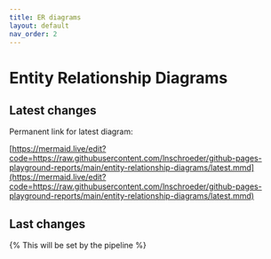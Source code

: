 ```yaml
---
title: ER diagrams
layout: default
nav_order: 2
---
```


# Entity Relationship Diagrams
## Latest changes
Permanent link for latest diagram:

[https://mermaid.live/edit?code=https://raw.githubusercontent.com/lnschroeder/github-pages-playground-reports/main/entity-relationship-diagrams/latest.mmd](https://mermaid.live/edit?code=https://raw.githubusercontent.com/lnschroeder/github-pages-playground-reports/main/entity-relationship-diagrams/latest.mmd)

## Last changes
{% This will be set by the pipeline %}